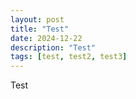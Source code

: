 ```yaml
---
layout: post
title: "Test"
date: 2024-12-22
description: "Test"
tags: [test, test2, test3]
---
```

Test
